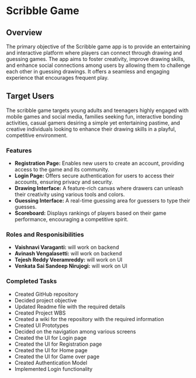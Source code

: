 # Scribble Game

## Overview
The primary objective of the Scribble game app is to provide an entertaining and interactive platform where players can connect through drawing and guessing games. The app aims to foster creativity, improve drawing skills, and enhance social connections among users by allowing them to challenge each other in guessing drawings. It offers a seamless and engaging experience that encourages frequent play.

## Target Users
The scribble game targets young adults and teenagers highly engaged with mobile games and social media, families seeking fun, interactive bonding activities, casual gamers desiring a simple yet entertaining pastime, and creative individuals looking to enhance their drawing skills in a playful, competitive environment.

### Features
- **Registration Page:** Enables new users to create an account, providing access to the game and its community.
- **Login Page:** Offers secure authentication for users to access their accounts, ensuring privacy and security.
- **Drawing Interface:** A feature-rich canvas where drawers can unleash their creativity using various tools and colors.
- **Guessing Interface:** A real-time guessing area for guessers to type their guesses.
- **Scoreboard:** Displays rankings of players based on their game performance, encouraging a competitive spirit.

### Roles and Responisibilities
- **Vaishnavi Varaganti:** will work on backend
- **Avinash Vengalasetti:** will work on backend
- **Tejesh Reddy Veeramreddy:** will work on UI
- **Venkata Sai Sandeep Nirujogi:** will work on UI

### Completed Tasks
- Created GitHub repository
- Decided project objective
- Updated Readme file with the required details
- Created Project WBS
- Created a wiki for the repository with the required information
- Created UI Prototypes
- Decided on the navigation among various screens
- Created the UI for Login page
- Created the UI for Registration page
- Created the UI for Home page
- Created the UI for Game over page
- Created Authentication Model
- Implemented Login functionality
